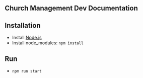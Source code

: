 ## Church Management Dev Documentation

## Installation

- Install [Node.js](http://www.nodejs.com)
- Install node_modules: `npm install`

## Run

- `npm run start`
